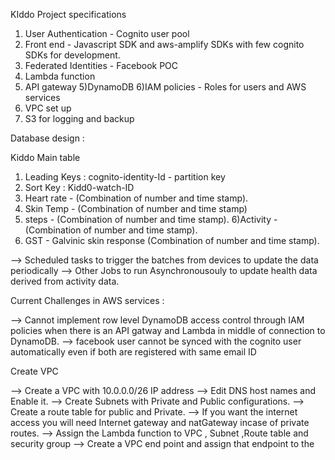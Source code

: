 KIddo Project specifications 



1) User Authentication - Cognito user pool 
2) Front end - Javascript SDK and aws-amplify SDKs with few cognito SDKs for development.
2) Federated Identities - Facebook POC 
3) Lambda function 
4) API gateway
5)DynamoDB
6)IAM policies - Roles for users and AWS services  
7) VPC set up
8) S3 for logging and backup


Database design :

Kiddo Main table 
1) Leading Keys : cognito-identity-Id - partition key
2) Sort Key : Kidd0-watch-ID
3) Heart rate -  (Combination of number and time stamp).
4) Skin Temp - (Combination of number and time stamp)
5) steps - (Combination of number and time stamp).
6)Activity - (Combination of number and time stamp).
7) GST - Galvinic skin response (Combination of number and time stamp).


--> Scheduled tasks to trigger the batches from devices to update the data periodically 
--> Other Jobs to run Asynchronousouly to update health data derived from activity data. 


 Current Challenges in AWS services :  

--> Cannot implement row level DynamoDB access control through IAM policies when there is an API gatway and Lambda in middle of connection to DynamoDB.
--> facebook user cannot be synced with the cognito user automatically even if both are registered with same email ID 


Create VPC

--> Create a VPC with 10.0.0.0/26  IP address 
--> Edit DNS host names and Enable it. 
--> Create Subnets with Private and Public configurations. 
--> Create a route table for public and Private. 
--> If you want the internet access you will need Internet gateway and natGateway incase of private routes. 
--> Assign the Lambda function to VPC , Subnet ,Route table and security group 
-->  Create a VPC end point and assign that endpoint to the 
